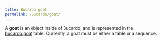 ```yaml
---
title: Bucardo goat
permalink: /Bucardo/goat/
---
```


A **goat** is an object inside of Bucardo, and is represented in the [bucardo.goat](/Bucardo/tables/bucardo.goat "wikilink") table. Currently, a goat must be either a table or a sequence.